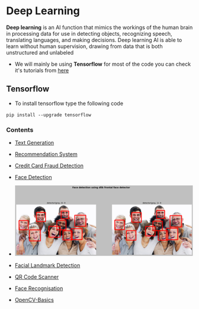 # Deep Learning
**Deep learning** is an AI function that mimics the workings of the human brain in processing data for use in detecting objects, recognizing speech, translating languages, and making decisions. Deep learning AI is able to learn without human supervision, drawing from data that is both unstructured and unlabeled


* We will mainly be using **Tensorflow** for most of the code you can check it's tutorials from [here](https://www.tensorflow.org/tutorials)


## Tensorflow

* To install tensorflow type the following code

```
pip install --upgrade tensorflow
```

### Contents


* [Text Generation](https://github.com/Pavankunchala/Deep-Learning/tree/master/Text-Generation)

* [Recommendation System](https://github.com/Pavankunchala/Deep-Learning/tree/master/Recommendation%20System)

* [Credit Card Fraud Detection](https://github.com/Pavankunchala/Deep-Learning/tree/master/Credit%20Card%20Fraud%20Detection)

* [Face Detection](https://github.com/Pavankunchala/Deep-Learning/tree/master/Face%20Detection%20All%20Models)

* ![Face-Detection-img](https://github.com/Pavankunchala/Deep-Learning/blob/master/Face-Detection-All%20Models/Face_detection_dlib/dlib_soln.png)
 
* [Facial Landmark Detection](https://github.com/Pavankunchala/Deep-Learning/tree/master/Facial_landmarks)

* [QR Code Scanner](https://github.com/Pavankunchala/Deep-Learning/tree/master/QR_Code_Detection)

* [Face Recognisation](https://github.com/Pavankunchala/Deep-Learning/tree/master/Face-Recognisation)

* [OpenCV-Basics](https://github.com/Pavankunchala/Deep-Learning/tree/master/Open-CV_Basics)










